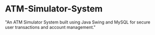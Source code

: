 # ATM-Simulator-System
"An ATM Simulator System built using Java Swing and MySQL for secure user transactions and account management."
